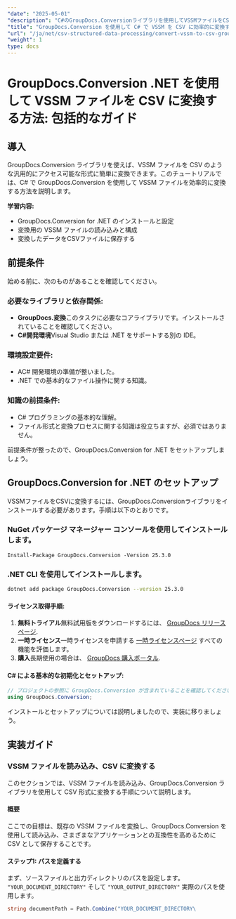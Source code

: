 ```yaml
---
"date": "2025-05-01"
"description": "C#のGroupDocs.Conversionライブラリを使用してVSSMファイルをCSVに変換する方法を学びます。このガイドでは、セットアップ、変換手順、そして実用的な応用例について説明します。"
"title": "GroupDocs.Conversion を使用して C# で VSSM を CSV に効率的に変換する包括的なガイド"
"url": "/ja/net/csv-structured-data-processing/convert-vssm-to-csv-groupdocs-net/"
"weight": 1
type: docs
---
```

# GroupDocs.Conversion .NET を使用して VSSM ファイルを CSV に変換する方法: 包括的なガイド

## 導入

GroupDocs.Conversion ライブラリを使えば、VSSM ファイルを CSV のような汎用的にアクセス可能な形式に簡単に変換できます。このチュートリアルでは、C# で GroupDocs.Conversion を使用して VSSM ファイルを効率的に変換する方法を説明します。

**学習内容:**
- GroupDocs.Conversion for .NET のインストールと設定
- 変換用の VSSM ファイルの読み込みと構成
- 変換したデータをCSVファイルに保存する

## 前提条件

始める前に、次のものがあることを確認してください。

### 必要なライブラリと依存関係:
- **GroupDocs.変換**このタスクに必要なコアライブラリです。インストールされていることを確認してください。
- **C#開発環境**Visual Studio または .NET をサポートする別の IDE。

### 環境設定要件:
- AC# 開発環境の準備が整いました。
- .NET での基本的なファイル操作に関する知識。

### 知識の前提条件:
- C# プログラミングの基本的な理解。
- ファイル形式と変換プロセスに関する知識は役立ちますが、必須ではありません。

前提条件が整ったので、GroupDocs.Conversion for .NET をセットアップしましょう。

## GroupDocs.Conversion for .NET のセットアップ

VSSMファイルをCSVに変換するには、GroupDocs.Conversionライブラリをインストールする必要があります。手順は以下のとおりです。

### NuGet パッケージ マネージャー コンソールを使用してインストールします。
```shell
Install-Package GroupDocs.Conversion -Version 25.3.0
```

### .NET CLI を使用してインストールします。
```bash
dotnet add package GroupDocs.Conversion --version 25.3.0
```

#### ライセンス取得手順:
1. **無料トライアル**無料試用版をダウンロードするには、 [GroupDocs リリースページ](https://releases。groupdocs.com/conversion/net/).
2. **一時ライセンス**一時ライセンスを申請する [一時ライセンスページ](https://purchase.groupdocs.com/temporary-license/) すべての機能を評価します。
3. **購入**長期使用の場合は、 [GroupDocs 購入ポータル](https://purchase。groupdocs.com/buy).

#### C# による基本的な初期化とセットアップ:
```csharp
// プロジェクトの参照に GroupDocs.Conversion が含まれていることを確認してください
using GroupDocs.Conversion;
```

インストールとセットアップについては説明しましたので、実装に移りましょう。

## 実装ガイド

### VSSM ファイルを読み込み、CSV に変換する

このセクションでは、VSSM ファイルを読み込み、GroupDocs.Conversion ライブラリを使用して CSV 形式に変換する手順について説明します。

#### 概要
ここでの目標は、既存の VSSM ファイルを変換し、GroupDocs.Conversion を使用して読み込み、さまざまなアプリケーションとの互換性を高めるために CSV として保存することです。

#### ステップ1: パスを定義する
まず、ソースファイルと出力ディレクトリのパスを設定します。 `"YOUR_DOCUMENT_DIRECTORY"` そして `"YOUR_OUTPUT_DIRECTORY"` 実際のパスを使用します。
```csharp
string documentPath = Path.Combine("YOUR_DOCUMENT_DIRECTORY\